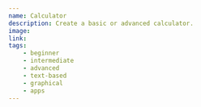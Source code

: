 ```yaml
---
name: Calculator
description: Create a basic or advanced calculator.
image:
link:
tags:
    - beginner
    - intermediate
    - advanced
    - text-based
    - graphical
    - apps
---
```

